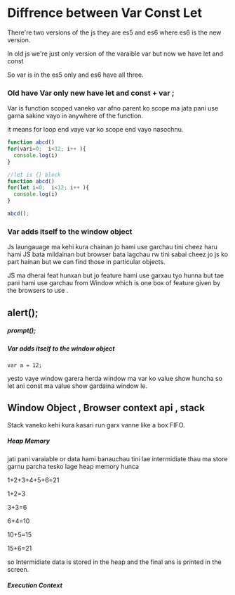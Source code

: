 # Diffrence between Var Const Let

There're two versions of the js they are es5 and es6 where es6 is the new version.

In old js we're just only version of the varaible var but now we have let and const

So var is in the es5 only and es6 have all three.

### Old have Var only new have let and const + var ;

Var is function scoped vaneko var afno parent ko scope ma jata pani use garna sakine vayo in anywhere of the function.

it means for loop end vaye var ko scope end vayo nasochnu.


```javascript
function abcd()
for(vari=0;  i<12; i++ ){
  console.log(i)
}

//let is {} block
function abcd()
for(let i=0;  i<12; i++ ){
  console.log(i)
}

abcd();
```

### Var adds itself to the window object

Js laungauage ma kehi kura chainan jo hami use garchau tini cheez haru hami JS bata mildainan but browser bata lagchau rw tini sabai cheez jo js ko part hainan but we can find those in particular objects.

JS ma dherai feat hunxan but jo feature hami use garxau tyo hunna but tae pani hami use garchau from Window which is one box of feature given by the browsers to use .

## alert();

##### prompt();

##### Var adds itself  to the window object

```
var a = 12;

```

yesto vaye window garera herda window ma var ko value show huncha so let ani const ma value show gardaina window le.


## Window Object , Browser context api , stack

Stack vaneko kehi kura kasari run garx vanne like a box FIFO.

##### Heap Memory 

jati pani varaiable or data hami banauchau tini lae intermidiate thau ma store garnu parcha tesko lage heap memory hunca


1+2+3+4+5+6=21

1+2=3

3+3=6

6+4=10

10+5=15

15+6=21


so Intermidiate data is stored in the heap and the final ans is printed in the screen.


##### Execution Context
